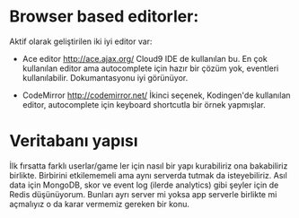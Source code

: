 # Browser based editorler:
Aktif olarak geliştirilen iki iyi editor var:

* Ace editor
http://ace.ajax.org/
Cloud9 IDE de kullanılan bu. En çok kullanılan editor ama autocomplete için hazır bir çözüm yok, eventleri kullanılabilir. Dokumantasyonu iyi görünüyor.

* CodeMirror
http://codemirror.net/
İkinci seçenek, Kodingen'de kullanılan editor, autocomplete için keyboard shortcutla bir örnek yapmışlar. 

# Veritabanı yapısı
İlk fırsatta farklı userlar/game ler için nasıl bir yapı kurabiliriz ona bakabiliriz birlikte. Birbirini etkilememeli ama  aynı serverda tutmak da isteyebiliriz. Asıl data için MongoDB, skor ve event log (ilerde analytics) gibi şeyler için de Redis düşünüyorum. Bunları ayrı server mi yoksa app serverle birlikte mi açmalıyız o da karar vermemiz gereken bir konu.
